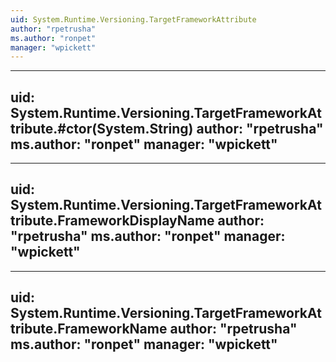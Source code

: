 ```yaml
---
uid: System.Runtime.Versioning.TargetFrameworkAttribute
author: "rpetrusha"
ms.author: "ronpet"
manager: "wpickett"
---
```


---
uid: System.Runtime.Versioning.TargetFrameworkAttribute.#ctor(System.String)
author: "rpetrusha"
ms.author: "ronpet"
manager: "wpickett"
---

---
uid: System.Runtime.Versioning.TargetFrameworkAttribute.FrameworkDisplayName
author: "rpetrusha"
ms.author: "ronpet"
manager: "wpickett"
---

---
uid: System.Runtime.Versioning.TargetFrameworkAttribute.FrameworkName
author: "rpetrusha"
ms.author: "ronpet"
manager: "wpickett"
---
